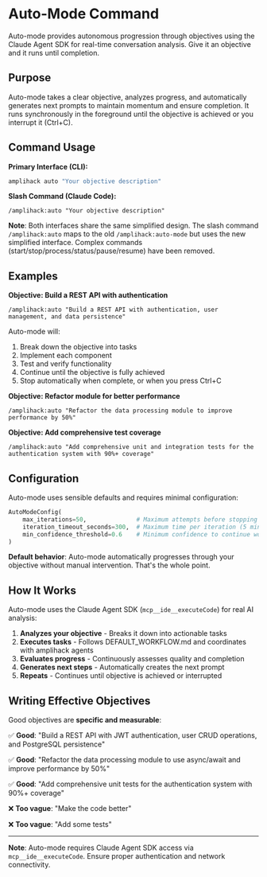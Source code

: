 # Auto-Mode Command

Auto-mode provides autonomous progression through objectives using the Claude Agent SDK for real-time conversation analysis. Give it an objective and it runs until completion.

## Purpose

Auto-mode takes a clear objective, analyzes progress, and automatically generates next prompts to maintain momentum and ensure completion. It runs synchronously in the foreground until the objective is achieved or you interrupt it (Ctrl+C).

## Command Usage

**Primary Interface (CLI):**

```bash
amplihack auto "Your objective description"
```

**Slash Command (Claude Code):**

```
/amplihack:auto "Your objective description"
```

**Note**: Both interfaces share the same simplified design. The slash command `/amplihack:auto` maps to the old `/amplihack:auto-mode` but uses the new simplified interface. Complex commands (start/stop/process/status/pause/resume) have been removed.

## Examples

**Objective: Build a REST API with authentication**

```
/amplihack:auto "Build a REST API with authentication, user management, and data persistence"
```

Auto-mode will:

1. Break down the objective into tasks
2. Implement each component
3. Test and verify functionality
4. Continue until the objective is fully achieved
5. Stop automatically when complete, or when you press Ctrl+C

**Objective: Refactor module for better performance**

```
/amplihack:auto "Refactor the data processing module to improve performance by 50%"
```

**Objective: Add comprehensive test coverage**

```
/amplihack:auto "Add comprehensive unit and integration tests for the authentication system with 90%+ coverage"
```

## Configuration

Auto-mode uses sensible defaults and requires minimal configuration:

```python
AutoModeConfig(
    max_iterations=50,              # Maximum attempts before stopping (prevents infinite loops)
    iteration_timeout_seconds=300,  # Maximum time per iteration (5 minutes)
    min_confidence_threshold=0.6    # Minimum confidence to continue working
)
```

**Default behavior**: Auto-mode automatically progresses through your objective without manual intervention. That's the whole point.

## How It Works

Auto-mode uses the Claude Agent SDK (`mcp__ide__executeCode`) for real AI analysis:

1. **Analyzes your objective** - Breaks it down into actionable tasks
2. **Executes tasks** - Follows DEFAULT_WORKFLOW.md and coordinates with amplihack agents
3. **Evaluates progress** - Continuously assesses quality and completion
4. **Generates next steps** - Automatically creates the next prompt
5. **Repeats** - Continues until objective is achieved or interrupted

## Writing Effective Objectives

Good objectives are **specific and measurable**:

✅ **Good**: "Build a REST API with JWT authentication, user CRUD operations, and PostgreSQL persistence"

✅ **Good**: "Refactor the data processing module to use async/await and improve performance by 50%"

✅ **Good**: "Add comprehensive unit tests for the authentication system with 90%+ coverage"

❌ **Too vague**: "Make the code better"

❌ **Too vague**: "Add some tests"

---

**Note**: Auto-mode requires Claude Agent SDK access via `mcp__ide__executeCode`. Ensure proper authentication and network connectivity.
